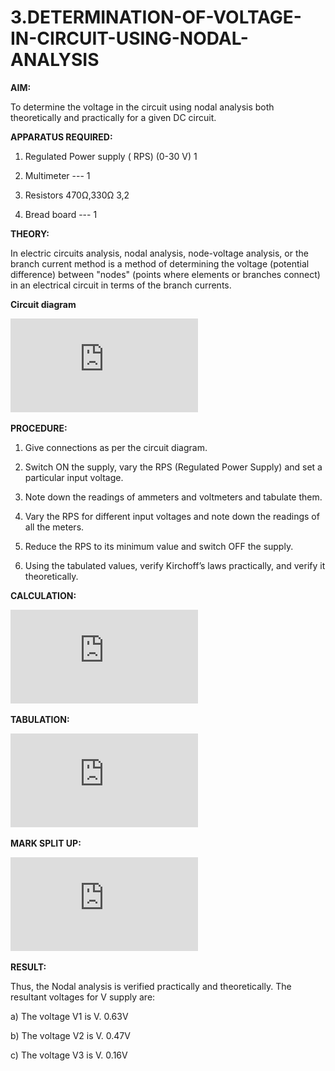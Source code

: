 # 3.DETERMINATION-OF-VOLTAGE-IN-CIRCUIT-USING-NODAL-ANALYSIS

**AIM:**

To determine the voltage in the circuit using nodal analysis both theoretically and practically for a given DC circuit.

**APPARATUS REQUIRED:**

1.	Regulated Power supply ( RPS)	(0-30 V)	1

2.	Multimeter	---	1

3.	Resistors	470Ω,330Ω	3,2

4.	Bread board	---	1

**THEORY:**

In electric circuits analysis, nodal analysis, node-voltage analysis, or the branch current method is a method of determining the voltage (potential difference) between "nodes" (points where elements or branches connect) in an electrical circuit in terms of the branch currents.

**Circuit diagram**

![image cd3](https://github.com/dhanushd30032008-wq/3.DETERMINATION-OF-VOLTAGE-IN-CIRCUIT-USING-NODAL-ANALYSIS/blob/807ff390146d4c100867e036836a8ae4839e1fc2/ex_3.cd%5B1%5D.pdf)



 
**PROCEDURE:**

1.	Give connections as per the circuit diagram.

2.	Switch ON the supply, vary the RPS (Regulated Power Supply) and set a particular input voltage.

3.	Note down the readings of ammeters and voltmeters and tabulate them.

4.	Vary the RPS for different input voltages and note down the readings of all the meters.

5.	Reduce the RPS to its minimum value and switch OFF the supply.

6.	Using the tabulated values, verify Kirchoff’s laws practically, and verify it theoretically.

**CALCULATION:**

![image calci3](https://github.com/dhanushd30032008-wq/3.DETERMINATION-OF-VOLTAGE-IN-CIRCUIT-USING-NODAL-ANALYSIS/blob/e73a4929ec9eae0e94bf9387d11f1f615a50b0c3/ex_3.calci%5B1%5D.pdf)

**TABULATION:**

![image tb3](https://github.com/dhanushd30032008-wq/3.DETERMINATION-OF-VOLTAGE-IN-CIRCUIT-USING-NODAL-ANALYSIS/blob/92827834059ae6ccfea0b7b5ccc6876fc5f5ebc2/ex_3.tb%5B1%5D.pdf)



**MARK SPLIT UP:**

![image msu3](https://github.com/dhanushd30032008-wq/3.DETERMINATION-OF-VOLTAGE-IN-CIRCUIT-USING-NODAL-ANALYSIS/blob/c1871ebfa0a6c5627b3d3b529d41fa63e85c9141/ex_6.msu%5B1%5D.pdf)


**RESULT:**

Thus, the Nodal analysis is verified practically and theoretically. The resultant voltages for 	V supply are:

a)	The voltage V1 is	V. 0.63V

b)	The voltage V2 is	V. 0.47V

c)	The voltage V3 is	V. 0.16V


